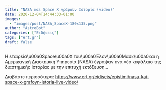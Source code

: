 ```yaml
---
title: "NASA και Space X γράφουν Ιστορία (video)"
date: 2020-12-04T14:44:33+01:00
images:
  - "images/post/NASA_SpaceX-180x135.png"
author: "AstroBot"
categories: ["Ειδήσεις"]
tags: ["ert.gr"]
draft: false
---
```


Η εταιρεία\u00a0Space\u00a0X του\u00a0Έλον\u00a0Μασκ\u00a0και η Αμερικανική Διαστημική Υπηρεσία (NASA) έγραψαν ένα νέο κεφάλαιο της διαστημικής Ιστορίας με την επιτυχή εκτόξευση...

Διαβάστε περισσότερα: https://www.ert.gr/eidiseis/epistimi/nasa-kai-space-x-grafoyn-istoria-live-video/
